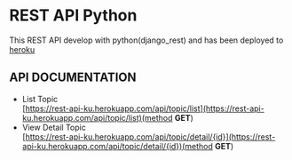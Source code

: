 # REST API Python

This REST API develop with python(django_rest) and has been deployed to [heroku](https://www.heroku.com/)

## API DOCUMENTATION

* List Topic<br>
[https://rest-api-ku.herokuapp.com/api/topic/list](https://rest-api-ku.herokuapp.com/api/topic/list)(method **GET**)
* View Detail Topic<br>
[https://rest-api-ku.herokuapp.com/api/topic/detail/{id}](https://rest-api-ku.herokuapp.com/api/topic/detail/{id})(method **GET**)